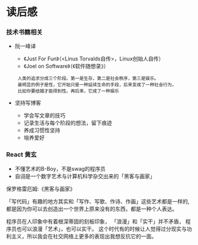 # 读后感

### 技术书籍相关
+ 阮一峰译
  + 《Just For Fun》（<Linus Torvalds自传>，Linux创始人自传）
  + 《Joel on Software》（《软件随想录》）
  ```
   人类的追求分成三个阶段。第一是生存，第二是社会秩序，第三是娱乐。
   最明显的例子是性，它开始只是一种延续生命的手段，后来变成了一种社会行为，
   比如你要结婚才能得到性。再后来，它成了一种娱乐
  ```

+ 坚持写博客
    + 学会写文章的技巧
    + 记录生活与每个阶段的想法，留下痕迹
    + 养成习惯性坚持
    + 培养爱好
  


### React 黄玄

- 不懂艺术的B-Boy，不是swag的程序员
- 自诩是一个数字艺术与计算机科学杂交出来的「黑客与画家」

保罗格雷厄姆:《黑客与画家》

「写代码」有趣的地方其实和「写作、写歌、作诗、作画」这些艺术都是一样的,
都是因为你可以去创造出一个世界上原来没有的东西，都是一种个人表达。

程序员在人印象中有着根深蒂固的刻板印象， 「浪漫」和「实干」并不矛盾，
程序员也可以浪漫「艺术」，也可以实干。
这个时代有的时候让人觉得过分现实与功利主义，所以我会在社交网络上更多的表现出我想反抗它的一面。
